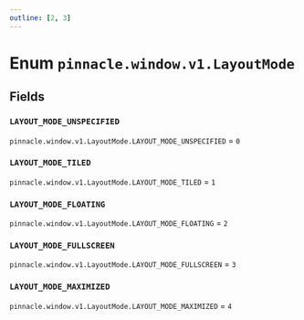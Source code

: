 ```yaml
---
outline: [2, 3]
---
```


# Enum `pinnacle.window.v1.LayoutMode`






## Fields

### `LAYOUT_MODE_UNSPECIFIED`

`pinnacle.window.v1.LayoutMode.LAYOUT_MODE_UNSPECIFIED` = `0`



### `LAYOUT_MODE_TILED`

`pinnacle.window.v1.LayoutMode.LAYOUT_MODE_TILED` = `1`



### `LAYOUT_MODE_FLOATING`

`pinnacle.window.v1.LayoutMode.LAYOUT_MODE_FLOATING` = `2`



### `LAYOUT_MODE_FULLSCREEN`

`pinnacle.window.v1.LayoutMode.LAYOUT_MODE_FULLSCREEN` = `3`



### `LAYOUT_MODE_MAXIMIZED`

`pinnacle.window.v1.LayoutMode.LAYOUT_MODE_MAXIMIZED` = `4`



